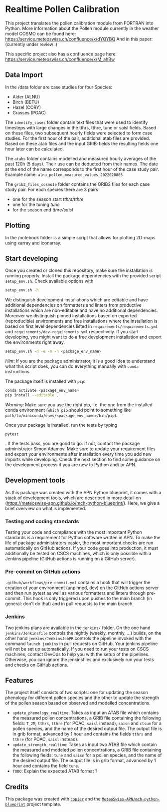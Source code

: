 # Realtime Pollen Calibration

This project translates the pollen calibration module from FORTRAN into Python.
More information about the Pollen module currently in the weather model COSMO can be found here:
<https://service.meteoswiss.ch/confluence/x/dYQYBQ>
And in this paper: (currently under review :)

This specific project also has a confluence page here:
<https://service.meteoswiss.ch/confluence/x/M_ahBw>

## Data Import

In the /data folder are case studies for four Species:

- Alder (ALNU)
- Birch (BETU)
- Hazel (CORY)
- Grasses (POAC)

The `identify_cases` folder contain text files that were used to identify timesteps with large changes in the tthrs, tthre, tune or saisl fields. Based on these files, two subsequent
hourly fields were selected to form case studies. For the first hour of the pair, additional atab files are provided. Based on these atab files and the input GRIB-fields the resulting fields one hour later can be calculated.

The `atabs` folder contains modelled and measured hourly averages of the past 120h (5 days).
Their use can be deducted from their names. The date at the end of the name corresponds to the
first hour of the case study pair.
Example name: `alnu_pollen_measured_values_2022020805`

The `grib2_files_cosmo1e` folder contains the GRIB2 files for each case study pair.
For each species there are 3 pairs

- one for the season start *tthrs/tthre*
- one for the tuning *tune*
- for the season end *tthre/saisl*

## Plotting

In the /notebook folder is a simple script that allows for plotting 2D-maps using xarray and iconarray.

## Start developing

Once you created or cloned this repository, make sure the installation is running properly. Install the package dependencies with the provided script `setup_env.sh`.
Check available options with

```bash
setup_env.sh -h
```

We distinguish development installations which are editable and have additional dependencies on formatters and linters from productive installations which are non-editable
and have no additional dependencies. Moreover we distinguish pinned installations based on exported (reproducible) environments and free installations where the installation
is based on first level dependencies listed in `requirements/requirements.yml` and `requirements/dev-requirements.yml` respectively. If you start developing, you might want to do a free
development installation and export the environments right away.

```bash
setup_env.sh -d -e -m -n <package_env_name>
```

*Hint*: If you are the package administrator, it is a good idea to understand what this script does, you can do everything manually with `conda` instructions.

The package itself is installed with `pip`:

```bash
conda activate <package_env_name>
pip install --editable .
```

*Warning:* Make sure you use the right pip, i.e. the one from the installed conda environment (`which pip` should point to something like `path/to/miniconda/envs/<package_env_name>/bin/pip`).

Once your package is installed, run the tests by typing

```
pytest
```

. If the tests pass, you are good to go. If not, contact the package administrator Simon Adamov. Make sure to update your requirement files and export your environments after installation
every time you add new imports while developing. Check the next section to find some guidance on the development process if you are new to Python and/ or APN.

## Development tools

As this package was created with the APN Python blueprint, it comes with a stack of development tools, which are described in more detail on
(<https://meteoswiss-apn.github.io/mch-python-blueprint/>). Here, we give a brief overview on what is implemented.

### Testing and coding standards

Testing your code and compliance with the most important Python standards is a requirement for Python software written in APN. To make the life of package
administrators easier, the most important checks are run automatically on GitHub actions. If your code goes into production, it must additionally be tested on CSCS
machines, which is only possible with a Jenkins pipeline (GitHub actions is running on a GitHub server).

### Pre-commit on GitHub actions

`.github/workflows/pre-commit.yml` contains a hook that will trigger the creation of your environment (unpinned, dev) on the GitHub actions server and
then run pytest as well as various formatters and linters through pre-commit. This hook is only triggered upon pushes to the main branch (in general: don't do that)
and in pull requests to the main branch.

### Jenkins

Two jenkins plans are available in the `jenkins/` folder. On the one hand `jenkins/Jenkinsfile` controls the nightly (weekly, monthly, ...) builds, on the other hand
`jenkins/JenkinsJobPR` controls the pipeline invoked with the command `launch jenkins` in pull requests on GitHub. Your jenkins pipeline will not be set up
automatically. If you need to run your tests on CSCS machines, contact DevOps to help you with the setup of the pipelines. Otherwise, you can ignore the jenkinsfiles
and exclusively run your tests and checks on GitHub actions.

## Features

The project itself consists of two scripts: one for updating the season phenology for different pollen species and the other to update the strength of the pollen season based on observed and modelled concentrations.
- `update_phenology_realtime`:  Takes as input an ATAB file which contains the measured pollen concentrations, a GRIB file containing the following fields: `T_2M`, `tthrs`, `tthre` (for POAC, `saisl` instead), `saisn` and `ctsum` for a pollen species, and the name of the desired output file. The output file is in grib format, advanced by 1 hour and contains the fields `tthrs` and `tthre` (for POAC, `saisl` instead).
- `update_strength_realtime`: Takes as input two ATAB file which contain the measured and modeled pollen concentrations, a GRIB file containing the following fields: `tune` and `saisn` for a pollen species, and the name of the desired output file. The output file is in grib format, advanced by 1 hour and contains the field `tune`.
- `TODO`: Explain the expected ATAB format ?


## Credits

This package was created with [`copier`](https://github.com/copier-org/copier) and the [`MeteoSwiss-APN/mch-python-blueprint`](https://meteoswiss-apn.github.io/mch-python-blueprint/) project template.
